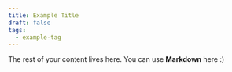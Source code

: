 ```yaml
---
title: Example Title
draft: false
tags:
  - example-tag
---
```


The rest of your content lives here. You can use **Markdown** here :)